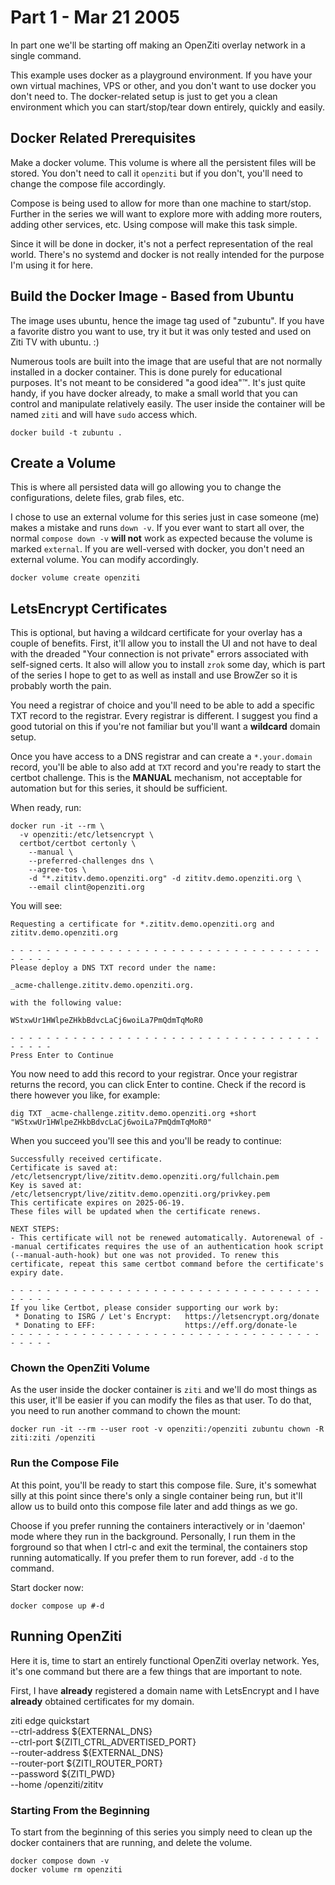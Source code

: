# Part 1 - Mar 21 2005

In part one we'll be starting off making an OpenZiti overlay network in a single command.

This example uses docker as a playground environment. If you have your own virtual machines, VPS or other, and you don't want to use docker you don't need to. The docker-related setup is just to get you a clean environment which you can start/stop/tear down entirely, quickly and easily.

## Docker Related Prerequisites

Make a docker volume. This volume is where all the persistent files will be stored. You don't need to call it `openziti` but if you don't, you'll need to change the compose file accordingly. 

Compose is being used to allow for more than one machine to start/stop. Further in the series we will want to explore more with adding more routers, adding other services, etc. Using compose will make this task simple.

Since it will be done in docker, it's not a perfect representation of the real world. There's no systemd and docker is not really intended for the purpose I'm using it for here. 

## Build the Docker Image - Based from Ubuntu

The image uses ubuntu, hence the image tag used of "zubuntu". If you have a favorite distro you want to use, try it but it was only tested and used on Ziti TV with ubuntu. :)

Numerous tools are built into the image that are useful that are not normally installed in a docker container. This is done purely for educational purposes. It's not meant to be considered "a good idea"™. It's just quite handy, if you have docker already, to make a small world that you can control and manipulate relatively easily. The user inside the container will be named `ziti` and will have `sudo` access which.

```
docker build -t zubuntu .
```

## Create a Volume

This is where all persisted data will go allowing you to change the configurations, delete files, grab files, etc. 

I chose to use an external volume for this series just in case someone (me) makes a mistake and runs `down -v`. If you ever want to start all over, the normal `compose down -v` **will not** work as expected because the volume is marked `external`. If you are well-versed with docker, you don't need an external volume. You can modify accordingly.

```
docker volume create openziti
```

## LetsEncrypt Certificates

This is optional, but having a wildcard certificate for your overlay has a couple of benefits. First, it'll allow you to install the UI and not have to deal with the dreaded "Your connection is not private" errors associated with self-signed certs. It also will allow you to install `zrok` some day, which is part of the series I hope to get to as well as install and use BrowZer so it is probably worth the pain.

You need a registrar of choice and you'll need to be able to add a specific TXT record to the registrar. Every registrar is different. I suggest you find a good tutorial on this if you're not familiar but you'll want a **wildcard** domain setup.

Once you have access to a DNS registrar and can create a `*.your.domain` record, you'll be able to also add at `TXT` record and you're ready to start the certbot challenge. This is the __MANUAL__ mechanism, not acceptable for automation but for this series, it should be sufficient.

When ready, run:
```
docker run -it --rm \
  -v openziti:/etc/letsencrypt \
  certbot/certbot certonly \
    --manual \
    --preferred-challenges dns \
    --agree-tos \
    -d "*.zititv.demo.openziti.org" -d zititv.demo.openziti.org \
    --email clint@openziti.org
  ```

You will see:
```
Requesting a certificate for *.zititv.demo.openziti.org and zititv.demo.openziti.org

- - - - - - - - - - - - - - - - - - - - - - - - - - - - - - - - - - - - - - - -
Please deploy a DNS TXT record under the name:

_acme-challenge.zititv.demo.openziti.org.

with the following value:

WStxwUr1HWlpeZHkbBdvcLaCj6woiLa7PmQdmTqMoR0

- - - - - - - - - - - - - - - - - - - - - - - - - - - - - - - - - - - - - - - -
Press Enter to Continue
```

You now need to add this record to your registrar. Once your registrar returns the record, you can click Enter to contine. Check if the record is there however you like, for example:
```
dig TXT _acme-challenge.zititv.demo.openziti.org +short
"WStxwUr1HWlpeZHkbBdvcLaCj6woiLa7PmQdmTqMoR0"
```

When you succeed you'll see this and you'll be ready to continue:
```
Successfully received certificate.
Certificate is saved at: /etc/letsencrypt/live/zititv.demo.openziti.org/fullchain.pem
Key is saved at:         /etc/letsencrypt/live/zititv.demo.openziti.org/privkey.pem
This certificate expires on 2025-06-19.
These files will be updated when the certificate renews.

NEXT STEPS:
- This certificate will not be renewed automatically. Autorenewal of --manual certificates requires the use of an authentication hook script (--manual-auth-hook) but one was not provided. To renew this certificate, repeat this same certbot command before the certificate's expiry date.

- - - - - - - - - - - - - - - - - - - - - - - - - - - - - - - - - - - - - - - -
If you like Certbot, please consider supporting our work by:
 * Donating to ISRG / Let's Encrypt:   https://letsencrypt.org/donate
 * Donating to EFF:                    https://eff.org/donate-le
- - - - - - - - - - - - - - - - - - - - - - - - - - - - - - - - - - - - - - - -
```

### Chown the OpenZiti Volume

As the user inside the docker container is `ziti` and we'll do most things as this user, it'll be easier if you can modify the files as that user. To do that, you need to run another command to chown the mount:
```
docker run -it --rm --user root -v openziti:/openziti zubuntu chown -R ziti:ziti /openziti
```

### Run the Compose File

At this point, you'll be ready to start this compose file. Sure, it's somewhat silly at this point since there's only a single container being run, but it'll allow us to build onto this compose file later and add things as we go.

Choose if you prefer running the containers interactively or in 'daemon' mode where they run in the background. Personally, I run them in the forground so that when I ctrl-c and exit the terminal, the containers stop running automatically. If you prefer them to run forever, add `-d` to the command.

Start docker now:
```
docker compose up #-d
```

## Running OpenZiti

Here it is, time to start an entirely functional OpenZiti overlay network. Yes, it's one command but there are a few things that are important to note.

First, I have __already__ registered a domain name with LetsEncrypt and I have __already__ obtained certificates for my domain.

ziti edge quickstart \
    --ctrl-address ${EXTERNAL_DNS} \
    --ctrl-port ${ZITI_CTRL_ADVERTISED_PORT} \
    --router-address ${EXTERNAL_DNS} \
    --router-port ${ZITI_ROUTER_PORT} \
    --password ${ZITI_PWD} \
    --home /openziti/zititv

### Starting From the Beginning

To start from the beginning of this series you simply need to clean up the docker containers that are running, and delete the volume.
```
docker compose down -v
docker volume rm openziti
```




